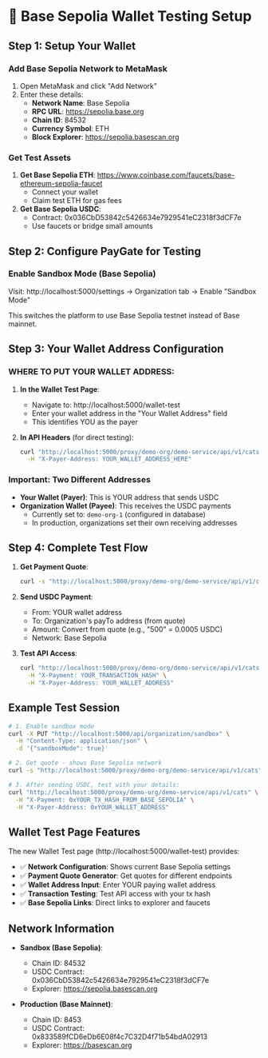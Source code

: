 # 🔐 Base Sepolia Wallet Testing Setup

## Step 1: Setup Your Wallet

### Add Base Sepolia Network to MetaMask
1. Open MetaMask and click "Add Network"
2. Enter these details:
   - **Network Name**: Base Sepolia
   - **RPC URL**: https://sepolia.base.org
   - **Chain ID**: 84532
   - **Currency Symbol**: ETH
   - **Block Explorer**: https://sepolia.basescan.org

### Get Test Assets
1. **Get Base Sepolia ETH**: https://www.coinbase.com/faucets/base-ethereum-sepolia-faucet
   - Connect your wallet
   - Claim test ETH for gas fees
2. **Get Base Sepolia USDC**: 
   - Contract: 0x036CbD53842c5426634e7929541eC2318f3dCF7e
   - Use faucets or bridge small amounts

## Step 2: Configure PayGate for Testing

### Enable Sandbox Mode (Base Sepolia)
Visit: http://localhost:5000/settings → Organization tab → Enable "Sandbox Mode"

This switches the platform to use Base Sepolia testnet instead of Base mainnet.

## Step 3: Your Wallet Address Configuration

### WHERE TO PUT YOUR WALLET ADDRESS:

1. **In the Wallet Test Page**: 
   - Navigate to: http://localhost:5000/wallet-test
   - Enter your wallet address in the "Your Wallet Address" field
   - This identifies YOU as the payer

2. **In API Headers** (for direct testing):
   ```bash
   curl "http://localhost:5000/proxy/demo-org/demo-service/api/v1/cats" \
     -H "X-Payer-Address: YOUR_WALLET_ADDRESS_HERE"
   ```

### Important: Two Different Addresses

- **Your Wallet (Payer)**: This is YOUR address that sends USDC
- **Organization Wallet (Payee)**: This receives the USDC payments
  - Currently set to: `demo-org-1` (configured in database)
  - In production, organizations set their own receiving addresses

## Step 4: Complete Test Flow

1. **Get Payment Quote**:
   ```bash
   curl -s "http://localhost:5000/proxy/demo-org/demo-service/api/v1/cats"
   ```
   
2. **Send USDC Payment**:
   - From: YOUR wallet address  
   - To: Organization's payTo address (from quote)
   - Amount: Convert from quote (e.g., "500" = 0.0005 USDC)
   - Network: Base Sepolia

3. **Test API Access**:
   ```bash
   curl "http://localhost:5000/proxy/demo-org/demo-service/api/v1/cats" \
     -H "X-Payment: YOUR_TRANSACTION_HASH" \
     -H "X-Payer-Address: YOUR_WALLET_ADDRESS"
   ```

## Example Test Session

```bash
# 1. Enable sandbox mode
curl -X PUT "http://localhost:5000/api/organization/sandbox" \
  -H "Content-Type: application/json" \
  -d '{"sandboxMode": true}'

# 2. Get quote - shows Base Sepolia network
curl -s "http://localhost:5000/proxy/demo-org/demo-service/api/v1/cats"

# 3. After sending USDC, test with your details:
curl "http://localhost:5000/proxy/demo-org/demo-service/api/v1/cats" \
  -H "X-Payment: 0xYOUR_TX_HASH_FROM_BASE_SEPOLIA" \
  -H "X-Payer-Address: 0xYOUR_WALLET_ADDRESS"
```

## Wallet Test Page Features

The new Wallet Test page (http://localhost:5000/wallet-test) provides:

- ✅ **Network Configuration**: Shows current Base Sepolia settings
- ✅ **Payment Quote Generator**: Get quotes for different endpoints  
- ✅ **Wallet Address Input**: Enter YOUR paying wallet address
- ✅ **Transaction Testing**: Test API access with your tx hash
- ✅ **Base Sepolia Links**: Direct links to explorer and faucets

## Network Information

- **Sandbox (Base Sepolia)**:
  - Chain ID: 84532
  - USDC Contract: 0x036CbD53842c5426634e7929541eC2318f3dCF7e
  - Explorer: https://sepolia.basescan.org

- **Production (Base Mainnet)**:  
  - Chain ID: 8453
  - USDC Contract: 0x833589fCD6eDb6E08f4c7C32D4f71b54bdA02913
  - Explorer: https://basescan.org
